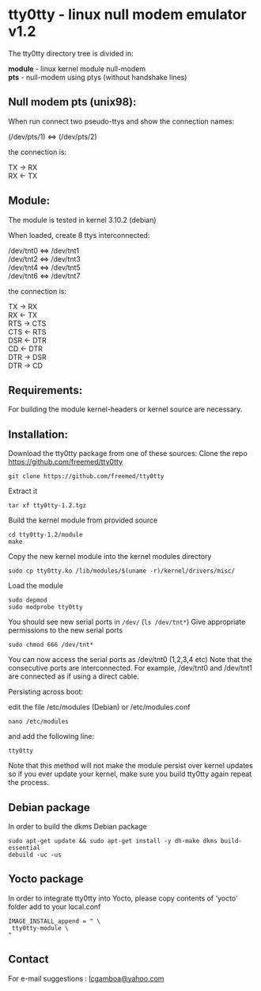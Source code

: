 
# tty0tty - linux null modem emulator v1.2 


The tty0tty directory tree is divided in:

  **module** - linux kernel module null-modem  
  **pts** - null-modem using ptys (without handshake lines)


## Null modem pts (unix98): 

  When run connect two pseudo-ttys and show the connection names:
  
  (/dev/pts/1) <=> (/dev/pts/2)  

  the connection is:
  
  TX -> RX  
  RX <- TX  



## Module:

 The module is tested in kernel 3.10.2 (debian) 

  When loaded, create 8 ttys interconnected:
  
  /dev/tnt0  <=>  /dev/tnt1  
  /dev/tnt2  <=>  /dev/tnt3  
  /dev/tnt4  <=>  /dev/tnt5  
  /dev/tnt6  <=>  /dev/tnt7  

  the connection is:
  
  TX   ->  RX  
  RX   <-  TX  
  RTS  ->  CTS  
  CTS  <-  RTS  
  DSR  <-  DTR  
  CD   <-  DTR  
  DTR  ->  DSR  
  DTR  ->  CD  
  

## Requirements:

  For building the module kernel-headers or kernel source are necessary.

## Installation:

Download the tty0tty package from one of these sources:
Clone the repo https://github.com/freemed/tty0tty

```
git clone https://github.com/freemed/tty0tty
```

Extract it

```
tar xf tty0tty-1.2.tgz
```

Build the kernel module from provided source

```
cd tty0tty-1.2/module
make
```

Copy the new kernel module into the kernel modules directory

```
sudo cp tty0tty.ko /lib/modules/$(uname -r)/kernel/drivers/misc/
```

Load the module

```
sudo depmod
sudo modprobe tty0tty
```

You should see new serial ports in ```/dev/``` (```ls /dev/tnt*```)
Give appropriate permissions to the new serial ports

```
sudo chmod 666 /dev/tnt*
```

You can now access the serial ports as /dev/tnt0 (1,2,3,4 etc) Note that the consecutive ports are interconnected. For example, /dev/tnt0 and /dev/tnt1 are connected as if using a direct cable.

Persisting across boot:

edit the file /etc/modules (Debian) or /etc/modules.conf

```
nano /etc/modules
```
and add the following line:

```
tty0tty
```

Note that this method will not make the module persist over kernel updates so if you ever update your kernel, make sure you build tty0tty again repeat the process.

## Debian package

In order to build the dkms Debian package

```
sudo apt-get update && sudo apt-get install -y dh-make dkms build-essential
debuild -uc -us
```

## Yocto package

In order to integrate tty0tty into Yocto, please copy contents of 'yocto' folder add to your local.conf

```
IMAGE_INSTALL_append = " \
 tty0tty-module \
"
```

## Contact

For e-mail suggestions :  lcgamboa@yahoo.com
